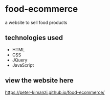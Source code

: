 # food-ecommerce
a website to sell food products

## technologies used
* HTML
* CSS
* JQuery
* JavaScript

## view the website here  

https://peter-kimanzi.github.io/food-ecommerce/
